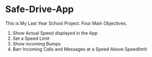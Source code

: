 # Safe-Drive-App
This is My Last Year School Project. Four Main Objectives.
1. Show Actual Speed displayed in the App
2. Set a Speed Limit
3. Show incoming Bumps
4. Barr Incoming Calls and Messages at a Speed Above Speedlimit
